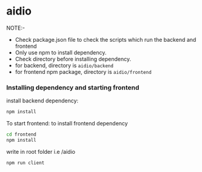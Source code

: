 # aidio
NOTE:-
- Check package.json file to check the scripts which run the backend and frontend
- Only use npm to install dependency.
- Check directory before installing dependency.
- for backend, directory is ```aidio/backend```
- for frontend npm package, directory is ```aidio/frontend```

### Installing dependency and starting frontend

install backend dependency:
```bash
npm install
```

To start frontend:
to install frontend dependency
```bash
cd frontend
npm install
```

write in root folder i.e /aidio
```bash
npm run client
```
